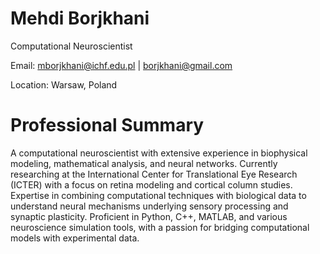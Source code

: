 # Mehdi Borjkhani
Computational Neuroscientist

Email: mborjkhani@ichf.edu.pl | borjkhani@gmail.com

Location: Warsaw, Poland

# Professional Summary
A computational neuroscientist with extensive experience in biophysical modeling, mathematical 
analysis, and neural networks. Currently researching at the International Center for Translational 
Eye Research (ICTER) with a focus on retina modeling and cortical column studies. Expertise in 
combining computational techniques with biological data to understand neural mechanisms 
underlying sensory processing and synaptic plasticity. Proficient in Python, C++, MATLAB, and 
various neuroscience simulation tools, with a passion for bridging computational models with 
experimental data.
